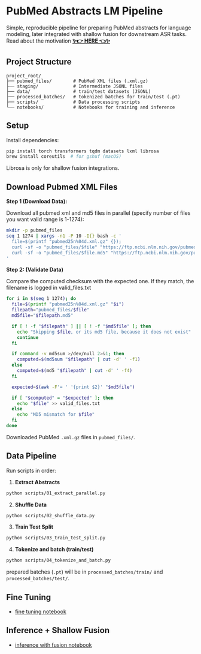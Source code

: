 # PubMed Abstracts LM Pipeline

Simple, reproducible pipeline for preparing PubMed abstracts for language modeling, later integrated with shallow fusion for downstream ASR tasks.  
Read about the motivation [**✨👉 HERE 👈✨**](ARTICLE.md)

## Project Structure

```
project_root/
├── pubmed_files/        # PubMed XML files (.xml.gz)
├── staging/             # Intermediate JSONL files
├── data/                # train/test datasets (JSONL)
├── processed_batches/   # tokenized batches for train/test (.pt)
├── scripts/             # Data processing scripts
└── notebooks/           # Notebooks for training and inference
```

## Setup

Install dependencies:

```bash
pip install torch transformers tqdm datasets lxml librosa
brew install coreutils  # for gshuf (macOS)
```
Librosa is only for shallow fusion integrations. 

## Download Pubmed XML Files
<!-- ```zsh
mkdir -p pubmed_files
seq 1 100 | xargs -n1 -P 10 -I{} bash -c 'file=$(printf "pubmed25n%04d.xml.gz" {}); curl -o "pubmed_files/$file" "https://ftp.ncbi.nlm.nih.gov/pubmed/baseline/$file"'
``` -->

**Step 1 (Download Data):** 

Download all pubmed xml and md5 files in parallel (specify number of files you want valid range is 1-1274):
```zsh
mkdir -p pubmed_files
seq 1 1274 | xargs -n1 -P 10 -I{} bash -c '
  file=$(printf "pubmed25n%04d.xml.gz" {});
  curl -sf -o "pubmed_files/$file" "https://ftp.ncbi.nlm.nih.gov/pubmed/baseline/$file" &&
  curl -sf -o "pubmed_files/$file.md5" "https://ftp.ncbi.nlm.nih.gov/pubmed/baseline/$file.md5"
'
```

**Step 2: (Validate Data)** 

Compare the computed checksum with the expected one. If they match, the filename is logged in valid_files.txt
```zsh
for i in $(seq 1 1274); do
  file=$(printf "pubmed25n%04d.xml.gz" "$i")
  filepath="pubmed_files/$file"
  md5file="$filepath.md5"

  if [ ! -f "$filepath" ] || [ ! -f "$md5file" ]; then
    echo "Skipping $file, or its md5 file, because it does not exist"
    continue
  fi

  if command -v md5sum >/dev/null 2>&1; then
    computed=$(md5sum "$filepath" | cut -d' ' -f1)
  else
    computed=$(md5 "$filepath" | cut -d' ' -f4)
  fi

  expected=$(awk -F'= ' '{print $2}' "$md5file")

  if [ "$computed" = "$expected" ]; then
    echo "$file" >> valid_files.txt
  else
    echo "MD5 mismatch for $file"
  fi
done
```
Downloaded PubMed `.xml.gz` files in `pubmed_files/`.
## Data Pipeline

Run scripts in order:

1. **Extract Abstracts**

```bash
python scripts/01_extract_parallel.py
```

2. **Shuffle Data**

```bash
python scripts/02_shuffle_data.py
```
3. **Train Test Split**
```bash
python scripts/03_train_test_split.py
```

4. **Tokenize and batch (train/test)**

```bash
python scripts/04_tokenize_and_batch.py
```

prepared batches (`.pt`) will be in `processed_batches/train/` and `processed_batches/test/`.

## Fine Tuning

- [fine tuning notebook](notebooks/train_model.ipynb)

## Inference + Shallow Fusion
- [inference with fusion notebook](notebooks/train_model.ipynb)
